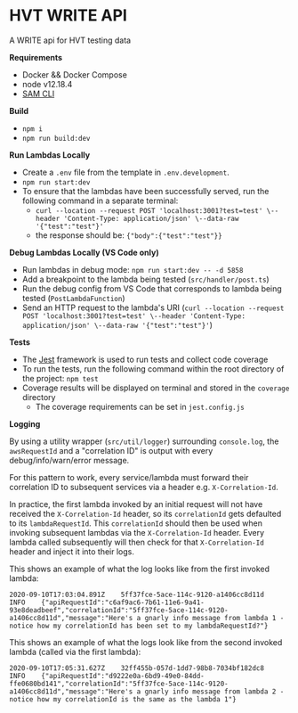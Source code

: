 # HVT WRITE API

A WRITE api for HVT testing data 

**Requirements**

- Docker && Docker Compose
- node v12.18.4
- [SAM CLI](https://docs.aws.amazon.com/serverless-application-model/latest/developerguide/serverless-sam-cli-install.html)


**Build**

- `npm i`
- `npm run build:dev`


**Run Lambdas Locally**

- Create a `.env` file from the template in `.env.development`.
- `npm run start:dev`
- To ensure that the lambdas have been successfully served, run the following command in a separate terminal:
    - `curl --location --request POST 'localhost:3001?test=test' \--header 'Content-Type: application/json' \--data-raw '{"test":"test"}'`
    - the response should be: `{"body":{"test":"test"}}`


**Debug Lambdas Locally (VS Code only)**

- Run lambdas in debug mode: `npm run start:dev -- -d 5858`
- Add a breakpoint to the lambda being tested (`src/handler/post.ts`)
- Run the debug config from VS Code that corresponds to lambda being tested (`PostLambdaFunction`)
- Send an HTTP request to the lambda's URI (`curl --location --request POST 'localhost:3001?test=test' \--header 'Content-Type: application/json' \--data-raw '{"test":"test"}'`)


**Tests**

- The [Jest](https://jestjs.io/) framework is used to run tests and collect code coverage
- To run the tests, run the following command within the root directory of the project: `npm test`
- Coverage results will be displayed on terminal and stored in the `coverage` directory
    - The coverage requirements can be set in `jest.config.js`


**Logging**

By using a utility wrapper (`src/util/logger`) surrounding `console.log`, the `awsRequestId` and a "correlation ID" is output with every debug/info/warn/error message.

For this pattern to work, every service/lambda must forward their correlation ID to subsequent services via a header e.g. `X-Correlation-Id`. 

In practice, the first lambda invoked by an initial request will not have received the `X-Correlation-Id` header, so its `correlationId` gets defaulted to its `lambdaRequestId`.
This `correlationId` should then be used when invoking subsequent lambdas via the `X-Correlation-Id` header.
Every lambda called subsequently will then check for that `X-Correlation-Id` header and inject it into their logs.

This shows an example of what the log looks like from the first invoked lambda:
```
2020-09-10T17:03:04.891Z	5ff37fce-5ace-114c-9120-a1406cc8d11d	INFO	{"apiRequestId":"c6af9ac6-7b61-11e6-9a41-93e8deadbeef","correlationId":"5ff37fce-5ace-114c-9120-a1406cc8d11d","message":"Here's a gnarly info message from lambda 1 - notice how my correlationId has been set to my lambdaRequestId?"}
```
This shows an example of what the logs look like from the second invoked lambda (called via the first lambda):
```
2020-09-10T17:05:31.627Z	32ff455b-057d-1dd7-98b8-7034bf182dc8	INFO	{"apiRequestId":"d9222e0a-6bd9-49e0-84dd-ffe0680bd141","correlationId":"5ff37fce-5ace-114c-9120-a1406cc8d11d","message":"Here's a gnarly info message from lambda 2 - notice how my correlationId is the same as the lambda 1"}
```
